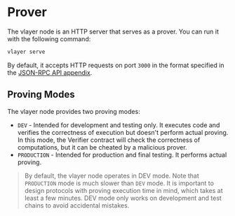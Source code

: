 # Prover

The vlayer node is an HTTP server that serves as a prover. You can run it with the following command:

```sh
vlayer serve
```

By default, it accepts HTTP requests on port `3000` in the format specified in the [JSON-RPC API appendix](/appendix/api.md).

## Proving Modes

The vlayer node provides two proving modes:

- `DEV` - Intended for development and testing only. It executes code and verifies the correctness of execution but doesn't perform actual proving. In this mode, the Verifier contract will check the correctness of computations, but it can be cheated by a malicious prover.
- `PRODUCTION` - Intended for production and final testing. It performs actual proving.

> By default, the vlayer node operates in DEV mode.
> Note that `PRODUCTION` mode is much slower than `DEV` mode. It is important to design protocols with proving execution time in mind, which takes at least a few minutes.
> DEV mode only works on development and test chains to avoid accidental mistakes.
